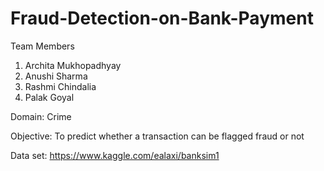# Fraud-Detection-on-Bank-Payment

Team Members
1. Archita Mukhopadhyay
2. Anushi Sharma
3. Rashmi Chindalia
4. Palak Goyal

Domain: Crime

Objective: To predict whether a transaction can be flagged fraud or not

Data set: https://www.kaggle.com/ealaxi/banksim1
